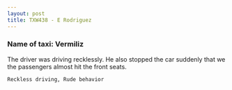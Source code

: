 ```yaml
---
layout: post
title: TXW438 - E Rodriguez 
---
```


### Name of taxi: Vermiliz

The driver was driving recklessly. He also stopped the car suddenly that we the passengers almost hit the front seats.

```Reckless driving, Rude behavior```
